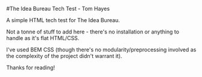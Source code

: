 #The Idea Bureau Tech Test - Tom Hayes

A simple HTML tech test for The Idea Bureau. 

Not a tonne of stuff to add here - there's no installation or anything to handle as it's flat HTML/CSS. 

I've used BEM CSS (though there's no modularity/preprocessing involved as the complexity of the project didn't warrant it).

Thanks for reading!